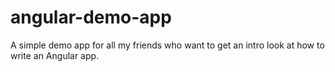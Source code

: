 # angular-demo-app
A simple demo app for all my friends who want to get an intro look at how to write an Angular app.
